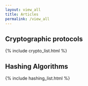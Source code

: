 ```yaml
---
layout: view_all
title: Articles
permalink: /view_all
---
```

<div class="col-md-4 col-sm-4 col-xs-4 ">
<h2> Cryptographic protocols </h2>
{% include crypto_list.html %}
</div>
<div class="col-md-4 col-sm-4 col-xs-4 ">
</div>
<div class="col-md-4 col-sm-4 col-xs-4 ">
<h2> Hashing Algorithms </h2>
{% include hashing_list.html %}
</div>
